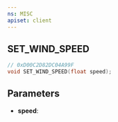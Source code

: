 ```yaml
---
ns: MISC
apiset: client
---
```

## SET_WIND_SPEED

```c
// 0xD00C2D82DC04A99F
void SET_WIND_SPEED(float speed);
```


## Parameters
* **speed**:
